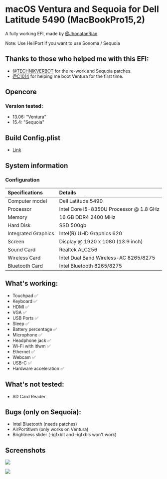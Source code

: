 # macOS Ventura and Sequoia for Dell Latitude 5490 (MacBookPro15,2)

A fully working EFI, made by [@JhonatanRian](https://github.com/JhonatanRian)

Note: Use HeliPort if you want to use Sonoma / Sequoia

## Thanks to those who helped me with this EFI:
  - [@TECHNIKVERBOT](https://github.com/TECHNIKVERBOT) for the re-work and Sequoia patches.
  - [@C1014](https://github.com/C1014) for helping me boot Ventura for the first time.

## Opencore
### Version tested:
  - 13.06: "Ventura"
  - 15.4: "Sequoia"

## Build Config.plist
 - [Link](https://dortania.github.io/OpenCore-Install-Guide/config-laptop.plist/kaby-lake.html)

## System information

### Configuration

| Specifications      | Details                                          |
| :---                |:---                                              |
| Computer model      | Dell Latitude 5490                               |
| Processor           | Intel Core i5-8350U Processor @ 1.8 GHz          |
| Memory              | 16 GB DDR4 2400 MHz                              |
| Hard Disk           | SSD 500gb                                        |
| Integrated Graphics | Intel(R) UHD Graphics 620                        |
| Screen              | Display @ 1920 x 1080 (13.9 inch)                |
| Sound Card          | Realtek ALC256                                   |
| Wireless Card       | Intel Dual Band Wireless-AC 8265/8275            |
| Bluetooth Card      | Intel Bluetooth 8265/8275                        |

## What's working:
  - Touchpad                       ✅
  - Keyboard                       ✅
  - HDMI                           ✅
  - VGA                            ✅
  - USB Ports                      ✅
  - Sleep                          ✅
  - Battery percentage             ✅
  - Microphone                     ✅
  - Headphone jack                 ✅
  - Wi-Fi with itlwm               ✅
  - Ethernet                       ✅
  - Webcam                         ✅
  - USB-C                          ✅
  - Hardware acceleration          ✅

## What's not tested:
  - SD Card Reader

## Bugs (only on Sequoia):
  - Intel Bluetooth (needs patches)
  - AirPortitlwm (only works on Ventura)
  - Brightness slider (-igfxblt and -igfxbls won't work)

## Screenshots
![](https://github.com/JhonatanRian/EFI_DELL_LATITUDE_5490/blob/main/screenshots/iScreen%20Shoter%20-%20Terminal%20-%20240130234633.png?raw=true)

![](https://github.com/JhonatanRian/EFI_DELL_LATITUDE_5490/blob/main/screenshots/iScreen%20Shoter%20-%20Monitor%20de%20Atividade%20-%20240130235025.png?raw=true)
